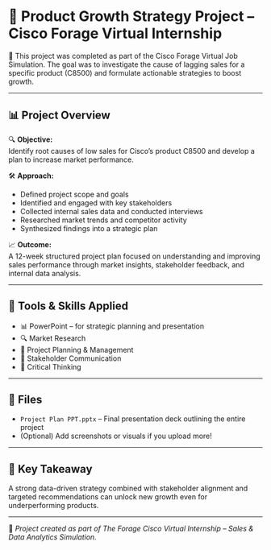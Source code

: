# 🚀 Product Growth Strategy Project – Cisco Forage Virtual Internship

📌 This project was completed as part of the Cisco Forage Virtual Job Simulation. The goal was to investigate the cause of lagging sales for a specific product (C8500) and formulate actionable strategies to boost growth.

---

## 📊 Project Overview

🔍 **Objective:**  
Identify root causes of low sales for Cisco’s product C8500 and develop a plan to increase market performance.

🛠 **Approach:**  
- Defined project scope and goals  
- Identified and engaged with key stakeholders  
- Collected internal sales data and conducted interviews  
- Researched market trends and competitor activity  
- Synthesized findings into a strategic plan

📈 **Outcome:**  
A 12-week structured project plan focused on understanding and improving sales performance through market insights, stakeholder feedback, and internal data analysis.

---

## 🧰 Tools & Skills Applied

- 📊 PowerPoint – for strategic planning and presentation  
- 🔍 Market Research  
- 📅 Project Planning & Management  
- 💬 Stakeholder Communication  
- 🧠 Critical Thinking

---

## 📁 Files

- `Project Plan PPT.pptx` – Final presentation deck outlining the entire project  
- (Optional) Add screenshots or visuals if you upload more!

---

## 🧠 Key Takeaway

A strong data-driven strategy combined with stakeholder alignment and targeted recommendations can unlock new growth even for underperforming products.

---

📌 *Project created as part of The Forage Cisco Virtual Internship – Sales & Data Analytics Simulation.*
